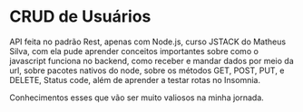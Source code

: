 # CRUD de Usuários

API feita no padrão Rest, apenas com Node.js, curso JSTACK do Matheus Silva, com ela pude aprender conceitos importantes
sobre como o javascript funciona no backend, como receber e mandar dados por meio da
url, sobre pacotes nativos do node, sobre os métodos GET, POST, PUT, e DELETE, Status code,
além de aprender a testar rotas no Insomnia.

Conhecimentos esses que vão ser muito valiosos na minha jornada.
